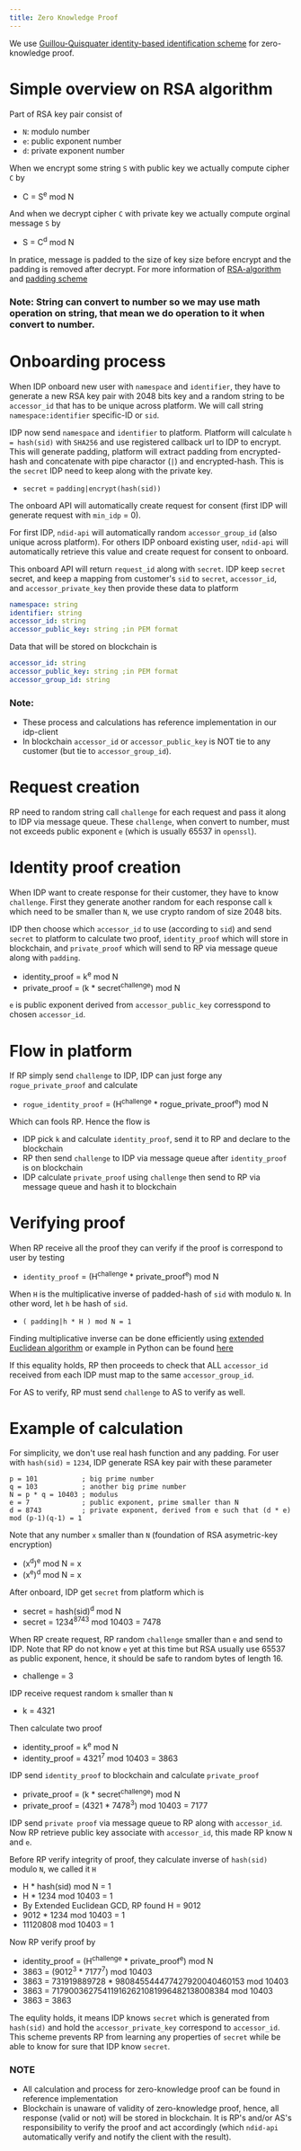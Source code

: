 ```yaml
---
title: Zero Knowledge Proof
---
```


We use [Guillou-Quisquater identity-based identification scheme](https://flylib.com/books/en/3.230.1.96/1/) for zero-knowledge proof.

# Simple overview on RSA algorithm

Part of RSA key pair consist of
* `N`: modulo number
* `e`: public exponent number
* `d`: private exponent number

When we encrypt some string `S` with public key we actually compute cipher `C` by
* C = S<sup>e</sup> mod N

And when we decrypt cipher `C` with private key we actually compute orginal message `S` by
* S = C<sup>d</sup> mod N


In pratice, message is padded to the size of key size before encrypt and the padding is removed after decrypt. For more information of [RSA-algorithm](https://en.wikipedia.org/wiki/RSA_(cryptosystem)) and [padding scheme](https://tools.ietf.org/html/rfc2313)

### Note: String can convert to number so we may use math operation on string, that mean we do operation to it when convert to number.

# Onboarding process

When IDP onboard new user with `namespace` and `identifier`, they have to generate a new RSA key pair with 2048 bits key and a random string to be `accessor_id` that has to be unique across platform.
We will call string `namespace:identifier` specific-ID or `sid`.

IDP now send `namespace` and `identifier` to platform.
Platform will calculate `h = hash(sid)` with `SHA256` and use registered callback url to IDP to encrypt. This will generate padding, platform will extract padding from encrypted-hash and concatenate with pipe charactor (`|`) and encrypted-hash.
This is the `secret` IDP need to keep along with the private key. 

* `secret` = `padding|encrypt(hash(sid))`

The onboard API will automatically create request for consent (first IDP will generate request with `min_idp` = 0).

For first IDP, `ndid-api` will automatically random `accessor_group_id` (also unique across platform).
For others IDP onboard existing user, `ndid-api` will automatically retrieve this value and create request for consent to onboard.

This onboard API will return `request_id` along with `secret`.
IDP keep `secret` secret, and keep a mapping from customer's `sid` to `secret`, `accessor_id`, and `accessor_private_key` then provide these data to platform
```yaml
namespace: string
identifier: string
accessor_id: string
accessor_public_key: string ;in PEM format
``` 

Data that will be stored on blockchain is
```yaml
accessor_id: string
accessor_public_key: string ;in PEM format
accessor_group_id: string
``` 

### Note: 
* These process and calculations has reference implementation in our idp-client
* In blockchain `accessor_id` or `accessor_public_key` is NOT tie to any customer (but tie to `accessor_group_id`).

# Request creation

RP need to random string call `challenge` for each request and pass it along to IDP via message queue. These `challenge`, when convert to number, must not exceeds public exponent `e` (which is usually 65537 in `openssl`).

# Identity proof creation

When IDP want to create response for their customer, they have to know `challenge`. First they generate another random for each response call `k`
which need to be smaller than `N`, we use crypto random of size 2048 bits.

IDP then choose which `accessor_id` to use (according to `sid`) and send `secret` to platform to calculate two proof, `identity_proof` which will store in blockchain, and `private_proof` which will send to RP via message queue along with `padding`.

* identity_proof = k<sup>e</sup> mod N
* private_proof = (k * secret<sup>challenge</sup>) mod N

`e` is public exponent derived from `accessor_public_key` corresspond to chosen `accessor_id`.

# Flow in platform

If RP simply send `challenge` to IDP, IDP can just forge any `rogue_private_proof` and calculate 
* `rogue_identity_proof` = (H<sup>challenge</sup> * rogue_private_proof<sup>e</sup>) mod N

Which can fools RP. Hence the flow is
* IDP pick `k` and calculate `identity_proof`, send it to RP and declare to the blockchain
* RP then send `challenge` to IDP via message queue after `identity_proof` is on blockchain
* IDP calculate `private_proof` using `challenge` then send to RP via message queue and hash it to blockchain


# Verifying proof

When RP receive all the proof they can verify if the proof is correspond to user by testing

* `identity_proof` = (H<sup>challenge</sup> * private_proof<sup>e</sup>) mod N

When `H` is the multiplicative inverse of padded-hash of `sid` with modulo `N`. In other word, let `h` be hash of `sid`.
* `( padding|h * H ) mod N = 1`

Finding multiplicative inverse can be done efficiently using [extended Euclidean algorithm](https://en.wikipedia.org/wiki/Extended_Euclidean_algorithm) or example in Python can be found [here](https://stackoverflow.com/questions/4798654/modular-multiplicative-inverse-function-in-python)

If this equality holds, RP then proceeds to check that ALL `accessor_id` received from each IDP must map to the same `accessor_group_id`.

For AS to verify, RP must send `challenge` to AS to verify as well.

# Example of calculation
For simplicity, we don't use real hash function and any padding.
For user with `hash(sid)` = `1234`, IDP generate RSA key pair with these parameter
```
p = 101           ; big prime number
q = 103           ; another big prime number
N = p * q = 10403 ; modulus
e = 7             ; public exponent, prime smaller than N
d = 8743          ; private exponent, derived from e such that (d * e) mod (p-1)(q-1) = 1
```

Note that any number `x` smaller than `N` (foundation of RSA asymetric-key encryption)
* (x<sup>d</sup>)<sup>e</sup> mod N = x
* (x<sup>e</sup>)<sup>d</sup> mod N = x

After onboard, IDP get `secret` from platform which is
* secret = hash(sid)<sup>d</sup> mod N
* secret = 1234<sup>8743</sup> mod 10403 = 7478

When RP create request, RP random `challenge` smaller than `e` and send to IDP. Note that RP do not know `e` yet at this time but RSA usually use 65537 as public exponent, hence, it should be safe to random bytes of length 16.
* challenge = 3

IDP receive request random `k` smaller than `N` 
* k = 4321

Then calculate two proof
* identity_proof = k<sup>e</sup> mod N
* identity_proof = 4321<sup>7</sup> mod 10403 = 3863

IDP send `identity_proof` to blockchain and calculate `private_proof`
* private_proof = (k * secret<sup>challenge</sup>) mod N
* private_proof = (4321 * 7478<sup>3</sup>) mod 10403 = 7177

IDP send `private proof` via message queue to RP along with `accessor_id`. Now RP retrieve public key associate with `accessor_id`, this made RP know `N` and `e`.

Before RP verify integrity of proof, they calculate inverse of `hash(sid)` modulo `N`, we called it `H`
* H * hash(sid) mod N = 1
* H * 1234 mod 10403 = 1
* By Extended Euclidean GCD, RP found H = 9012
* 9012 * 1234 mod 10403 = 1
* 11120808 mod 10403 = 1

Now RP verify proof by
* identity_proof = (H<sup>challenge</sup> * private_proof<sup>e</sup>) mod N
* 3863 = (9012<sup>3</sup> * 7177<sup>7</sup>) mod 10403
* 3863 = 731919889728 * 980845544477427920040460153 mod 10403
* 3863 = 717900362754119162621081996482138008384 mod 10403
* 3863 = 3863

The equlity holds, it means IDP knows `secret` which is generated from `hash(sid)` and hold the `accessor_private_key` correspond to `accessor_id`. This scheme prevents RP from learning any properties of `secret` while be able to know for sure that IDP know `secret`.

### NOTE
* All calculation and process for zero-knowledge proof can be found in reference implementation
* Blockchain is unaware of validity of zero-knowledge proof, hence, all response (valid or not) will be stored in blockchain.
It is RP's and/or AS's responsibility to verify the proof and act accordingly (which `ndid-api` automatically verify and notify the client with the result).
